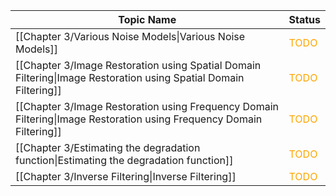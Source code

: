 
| Topic Name                                                                                                           | Status                                 |
| -------------------------------------------------------------------------------------------------------------------- | -------------------------------------- |
| [[Chapter 3/Various Noise Models\|Various Noise Models]]                                                             | <font style="color:orange">TODO</font> |
| [[Chapter 3/Image Restoration using Spatial Domain Filtering\|Image Restoration using Spatial Domain Filtering]]     | <font style="color:orange">TODO</font> |
| [[Chapter 3/Image Restoration using Frequency Domain Filtering\|Image Restoration using Frequency Domain Filtering]] | <font style="color:orange">TODO</font> |
| [[Chapter 3/Estimating the degradation function\|Estimating the degradation function]]                               | <font style="color:orange">TODO</font> |
| [[Chapter 3/Inverse Filtering\|Inverse Filtering]]                                                                   | <font style="color:orange">TODO</font> |
